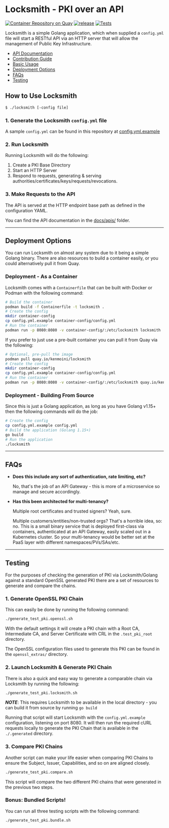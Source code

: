 # Locksmith - PKI over an API

[![Container Repository on Quay](https://quay.io/repository/kenmoini/locksmith/status "Container Repository on Quay")](https://quay.io/repository/kenmoini/locksmith) [![release](https://github.com/kenmoini/locksmith/actions/workflows/release.yml/badge.svg?branch=main)](https://github.com/kenmoini/locksmith/actions/workflows/release.yml) [![Tests](https://github.com/kenmoini/locksmith/actions/workflows/test.yml/badge.svg?branch=main)](https://github.com/kenmoini/locksmith/actions/workflows/test.yml)

Locksmith is a simple Golang application, which when supplied a `config.yml` file will start a RESTful API via an HTTP server that will allow the management of Public Key Infrastructure.

- [API Documentation]((https://github.com/kenmoini/locksmith/tree/main/docs/api))
- [Contribution Guide]((https://github.com/kenmoini/locksmith/tree/main/docs/CONTRIBUTING.md))
- [Basic Usage](#how-to-use-locksmith)
- [Deployment Options](#deployment-options)
- [FAQs](#faqs)
- [Testing](#testing)

## How to Use Locksmith

```bash
$ ./locksmith [-config file]
```

### 1. Generate the Locksmith `config.yml` file

A sample `config.yml` can be found in this repository at [config.yml.example](config.yml.example)

### 2. Run Locksmith

Running Locksmith will do the following:

1. Create a PKI Base Directory
2. Start an HTTP Server
3. Respond to requests, generating & serving authorities/certificates/keys/requests/revocations.

### 3. Make Requests to the API

The API is served at the HTTP endpoint base path as defined in the configuration YAML.

You can find the API documentation in the [docs/apis/](https://github.com/kenmoini/locksmith/tree/main/docs/api) folder.

---

## Deployment Options

You can run Locksmith on almost any system due to it being a simple Golang binary.  There are also resources to build a container easily, or you could alternatively pull it from Quay.

### Deployment - As a Container

Locksmith comes with a `Containerfile` that can be built with Docker or Podman with the following command:

```bash
# Build the container
podman build -f Containerfile -t locksmith .
# Create the config
mkdir container-config
cp config.yml.example container-config/config.yml
# Run the container
podman run -p 8080:8080 -v container-config/:/etc/locksmith locksmith
```

If you prefer to just use a pre-built container you can pull it from Quay via the following:

```bash
# Optional, pre-pull the image
podman pull quay.io/kenmoini/locksmith
# Create the config
mkdir container-config
cp config.yml.example container-config/config.yml
# Run the container
podman run -p 8080:8080 -v container-config/:/etc/locksmith quay.io/kenmoini/locksmith
```

### Deployment - Building From Source

Since this is just a Golang application, as long as you have Golang v1.15+ then the following commands will do the job:

```bash
# Create the config
cp config.yml.example config.yml
# Build the application (Golang 1.15+)
go build
# Run the application
./locksmith
```

---

## FAQs

- **Does this include any sort of authentication, rate limiting, etc?**

  No, that's the job of an API Gateway - this is more of a microservice so manage and secure accordingly.

- **Has this been architected for multi-tenancy?**

  Multiple root certificates and trusted signers?  Yeah, sure.

  Multiple customers/entities/non-trusted orgs? That's a horrible idea, so: no.  This is a small binary service that is deployed first-class via containers, authenticated at an API Gateway, easily scaled out in a Kubernetes cluster.  So your multi-tenancy would be better set at the PaaS layer with different namespaces/PVs/SAs/etc.

---

## Testing

For the purposes of checking the generation of PKI via Locksmith/Golang against a standard OpenSSL generated PKI there are a set of resources to generate and compare the chains.

### 1. Generate OpenSSL PKI Chain

This can easily be done by running the following command:

```bash
./generate_test_pki.openssl.sh
```

With the default settings it will create a PKI chain with a Root CA, Intermediate CA, and Server Certificate with CRL in the `.test_pki_root` directory.

The OpenSSL configuration files used to generate this PKI can be found in the `openssl_extras/` directory.

### 2. Launch Locksmith & Generate PKI Chain

There is also a quick and easy way to generate a comparable chain via Locksmith by running the following:

```bash
./generate_test_pki.locksmith.sh
```

***NOTE***: This requires Locksmith to be available in the local directory - you can build it from source by running `go build`

Running that script will start Locksmith with the `config.yml.example` configuration, listening on port 8080.  It will then run the required cURL requests locally to generate the PKI Chain that is available in the `./.generated` directory.

### 3. Compare PKI Chains

Another script can make your life easier when comparing PKI Chains to ensure the Subject, Issuer, Capabilities, and so on are aligned closely.

```bash
./generate_test_pki.compare.sh
```

This script will compare the two different PKI chains that were generated in the previous two steps.

### Bonus: Bundled Scripts!

You can run all three testing scripts with the following command:

```bash
./generate_test_pki.bundle.sh
```